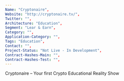 ```yaml
---
Name: "Cryptonaire",
Website: "http://cryptonaire.tv/",
Twitter: "",
Architecture: "Education",
Segment: "Lear & Earn",
Category: "",
Application-Category: "",
Tags: "Education",
Contact: "",
Project-Status: "Not Live - In Development",
Contract-Hashes-Main: "",
Contract-Hashes-Test: "",
---
```

<!--lang:en--> 
Cryptonaire – Your first Crypto Educational Reality Show
<!--lang:es--] 
Cryptonaire: su primer reality show educativo criptográfico
<!--lang:de--] 
Cryptonaire – Ihre erste Crypto Educational Reality Show
<!--lang:fr--] 
Cryptonaire – Votre première émission de télé-réalité éducative sur la cryptographie
<!--lang:pl--] 
Cryptonaire – Twój pierwszy program Crypto Educational Reality Show
<!--lang:uk--] 
Cryptonaire – ваше перше криптоосвітнє реаліті-шоу
[!--lang:*-->  
